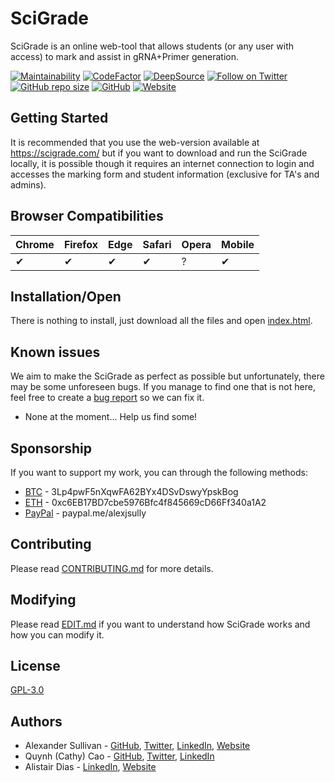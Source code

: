 # SciGrade

SciGrade is an online web-tool that allows students (or any user with access) to mark and assist in gRNA+Primer generation.

[![Maintainability](https://api.codeclimate.com/v1/badges/ed202653a7b430ccdbfb/maintainability)](https://codeclimate.com/github/AlexJSully/SciGrade/maintainability)
[![CodeFactor](https://www.codefactor.io/repository/github/AlexJSully/scigrade/badge)](https://www.codefactor.io/repository/github/AlexJSully/scigrade)
[![DeepSource](https://deepsource.io/gh/AlexJSully/SciGrade.svg/?label=active+issues&show_trend=true&token=STKEtvW3WQehO2ieS5XQg5cq)](https://deepsource.io/gh/AlexJSully/SciGrade/?ref=repository-badge)
[![Follow on Twitter](https://img.shields.io/twitter/follow/alexjsully?style=social)](https://twitter.com/alexjsully)
[![GitHub repo size](https://img.shields.io/github/repo-size/AlexJSully/SciGrade)](https://github.com/AlexJSully/SciGrade)
[![GitHub](https://img.shields.io/github/license/AlexJSully/SciGrade)](https://github.com/AlexJSully/SciGrade)
[![Website](https://img.shields.io/website?url=https%3A%2F%2Fscigrade.com%2F)](https://scigrade.com/)

## Getting Started

It is recommended that you use the web-version available at <https://scigrade.com/> but if you want to download and run the SciGrade locally, it is possible though it requires an internet connection to login and accesses the marking form and student information (exclusive for TA's and admins).

## Browser Compatibilities

| Chrome | Firefox | Edge | Safari | Opera | Mobile |
| ------ | ------- | ---- | ------ | ----- | ------ |
| ✔     | ✔      | ✔   | ✔     | ?     | ✔     |

## Installation/Open

There is nothing to install, just download all the files and open [index.html](index.html).

## Known issues

We aim to make the SciGrade as perfect as possible but unfortunately, there may be some unforeseen bugs. If you manage to find one that is not here, feel free to create a [bug report](https://github.com/AlexJSully/SciGrade/issues/new?template=bug_report.md) so we can fix it.

-   None at the moment... Help us find some!

## Sponsorship

If you want to support my work, you can through the following methods:

-   [BTC](3Lp4pwF5nXqwFA62BYx4DSvDswyYpskBog) - 3Lp4pwF5nXqwFA62BYx4DSvDswyYpskBog
-   [ETH](0xc6EB17BD7cbe5976Bfc4f845669cD66Ff340a1A2) - 0xc6EB17BD7cbe5976Bfc4f845669cD66Ff340a1A2
-   [PayPal](https://paypal.me/alexjsully) - paypal.me/alexjsully

## Contributing

Please read [CONTRIBUTING.md](CONTRIBUTING.md) for more details.

## Modifying

Please read [EDIT.md](EDIT.MD) if you want to understand how SciGrade works and how you can modify it.

## License

[GPL-3.0](LICENSE.md)

## Authors

-   Alexander Sullivan - [GitHub](https://github.com/AlexJSully), [Twitter](https://twitter.com/alexjsully), [LinkedIn](https://www.linkedin.com/in/alexanderjsullivan/), [Website](https://alexjsully.me/)
-   Quynh (Cathy) Cao - [GitHub](https://github.com/cathycao54), [Twitter](https://twitter.com/cathyqcao), [LinkedIn](https://www.linkedin.com/in/cathyquynhcao/)
-   Alistair Dias - [LinkedIn](https://www.linkedin.com/in/alistair-dias-090a8629/), [Website](https://hmb.utoronto.ca/profiles/alistair-dias/)
